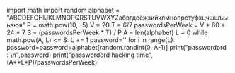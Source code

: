import math
import random
alphabet = "ABCDEFGHIJKLMNOPQRSTUVWXYZабвгдеёжзийклмнопрстуфхцчшщъыьэюя"
P = math.pow(10, -5)
V = 20
T = 6/7
passwordsPerWeek = V * 60 * 24 * 7
S = (passwordsPerWeek * T) / P
A = len(alphabet)
L = 0
while math.pow(A, L) <= S:
    L += 1
    password=''
for i in range(L):
    password=password+alphabet[random.randint(0, A-1)]
print("passwordord : \n",password)
print("passwordord hacking time", (A**L*P)/passwordsPerWeek) 

